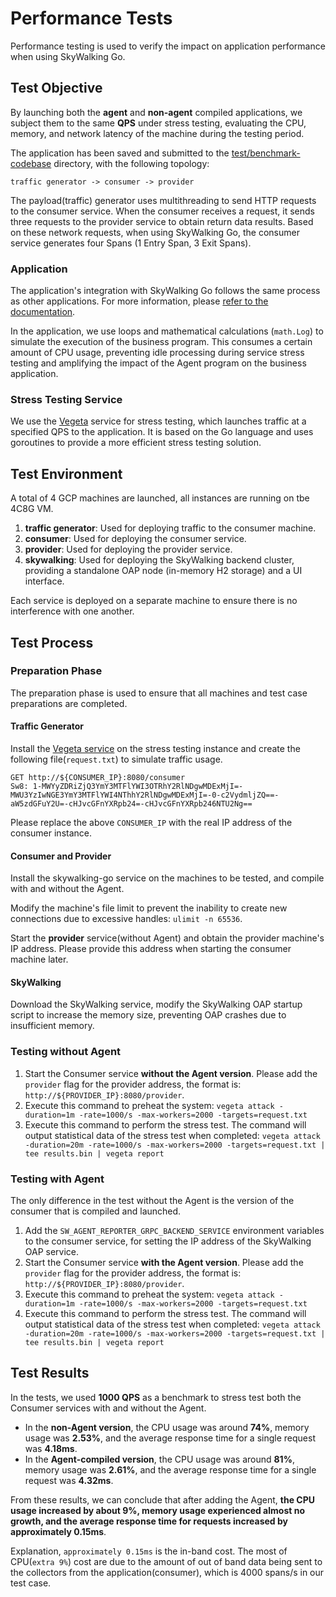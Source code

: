 # Performance Tests

Performance testing is used to verify the impact on application performance when using SkyWalking Go.

## Test Objective

By launching both the **agent** and **non-agent** compiled applications, we subject them to the same **QPS** under stress testing, 
evaluating the CPU, memory, and network latency of the machine during the testing period.

The application has been saved and submitted to the [test/benchmark-codebase](../../../test/benchmark-codebase) directory, with the following topology:

```
traffic generator -> consumer -> provider
```

The payload(traffic) generator uses multithreading to send HTTP requests to the consumer service. 
When the consumer receives a request, it sends three requests to the provider service to obtain return data results. 
Based on these network requests, when using SkyWalking Go, the consumer service generates four Spans (1 Entry Span, 3 Exit Spans).

### Application

The application's integration with SkyWalking Go follows the same process as other applications. For more information, please [refer to the documentation](../setup/gobuild.md).

In the application, we use loops and mathematical calculations (`math.Log`) to simulate the execution of the business program. 
This consumes a certain amount of CPU usage, preventing idle processing during service stress testing and amplifying the impact of the Agent program on the business application.

### Stress Testing Service

We use the [Vegeta](https://github.com/tsenart/vegeta) service for stress testing, which launches traffic at a specified QPS to the application. 
It is based on the Go language and uses goroutines to provide a more efficient stress testing solution.

## Test Environment

A total of 4 GCP machines are launched, all instances are running on tbe 4C8G VM.

1. **traffic generator**: Used for deploying traffic to the consumer machine.
2. **consumer**: Used for deploying the consumer service.
3. **provider**: Used for deploying the provider service.
4. **skywalking**: Used for deploying the SkyWalking backend cluster, providing a standalone OAP node (in-memory H2 storage) and a UI interface.

Each service is deployed on a separate machine to ensure there is no interference with one another.

## Test Process

### Preparation Phase
The preparation phase is used to ensure that all machines and test case preparations are completed.

#### Traffic Generator

Install the [Vegeta service](https://github.com/tsenart/vegeta#install) on the stress testing instance and create the following file(`request.txt`) to simulate traffic usage.

```
GET http://${CONSUMER_IP}:8080/consumer
Sw8: 1-MWYyZDRiZjQ3YmY3MTFlYWI3OTRhY2RlNDgwMDExMjI=-MWU3YzIwNGE3YmY3MTFlYWI4NThhY2RlNDgwMDExMjI=-0-c2VydmljZQ==-aW5zdGFuY2U=-cHJvcGFnYXRpb24=-cHJvcGFnYXRpb246NTU2Ng==
```

Please replace the above `CONSUMER_IP` with the real IP address of the consumer instance.

#### Consumer and Provider

Install the skywalking-go service on the machines to be tested, and compile with and without the Agent.

Modify the machine's file limit to prevent the inability to create new connections due to excessive handles: `ulimit -n 65536`.

Start the **provider** service(without Agent) and obtain the provider machine's IP address. Please provide this address when starting the consumer machine later.

#### SkyWalking

Download the SkyWalking service, modify the SkyWalking OAP startup script to increase the memory size, preventing OAP crashes due to insufficient memory.

### Testing without Agent

1. Start the Consumer service **without the Agent version**. Please add the `provider` flag for the provider address, the format is: `http://${PROVIDER_IP}:8080/provider`.
2. Execute this command to preheat the system: `vegeta attack -duration=1m -rate=1000/s -max-workers=2000 -targets=request.txt`
3. Execute this command to perform the stress test. The command will output statistical data of the stress test when completed: 
`vegeta attack -duration=20m -rate=1000/s -max-workers=2000 -targets=request.txt | tee results.bin | vegeta report`

### Testing with Agent

The only difference in the test without the Agent is the version of the consumer that is compiled and launched.

1. Add the `SW_AGENT_REPORTER_GRPC_BACKEND_SERVICE` environment variables to the consumer service, for setting the IP address of the SkyWalking OAP service.
2. Start the Consumer service **with the Agent version**. Please add the `provider` flag for the provider address, the format is: `http://${PROVIDER_IP}:8080/provider`.
3. Execute this command to preheat the system: `vegeta attack -duration=1m -rate=1000/s -max-workers=2000 -targets=request.txt`
4. Execute this command to perform the stress test. The command will output statistical data of the stress test when completed:
   `vegeta attack -duration=20m -rate=1000/s -max-workers=2000 -targets=request.txt | tee results.bin | vegeta report`

## Test Results

In the tests, we used **1000 QPS** as a benchmark to stress test both the Consumer services with and without the Agent.

* In the **non-Agent version**, the CPU usage was around **74%**, memory usage was **2.53%**, and the average response time for a single request was **4.18ms**.
* In the **Agent-compiled version**, the CPU usage was around **81%**, memory usage was **2.61%**, and the average response time for a single request was **4.32ms**.

From these results, we can conclude that after adding the Agent, **the CPU usage increased by about 9%, memory usage experienced almost no growth, and the average response time for requests increased by approximately 0.15ms**.

Explanation, `approximately 0.15ms` is the in-band cost. The most of CPU(`extra 9%`) cost are due to the amount of out of band data being sent to the collectors from the application(consumer), which is 4000 spans/s in our test case.
